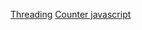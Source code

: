 [Threading](https://gist.github.com/prathambagadiya/0fd09dd1c4362c0d78dc535677bc136b#file-threading-md)
[Counter javascript](https://gist.github.com/prathambagadiya/0fd09dd1c4362c0d78dc535677bc136b#file-conter-java)
